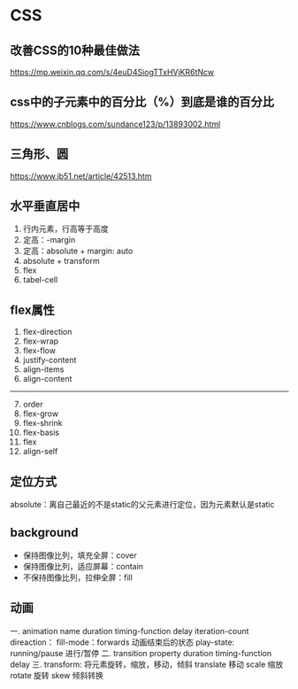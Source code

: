 # CSS

## 改善CSS的10种最佳做法
https://mp.weixin.qq.com/s/4euD4SiogTTxHVjKR6tNcw

## css中的子元素中的百分比（%）到底是谁的百分比
https://www.cnblogs.com/sundance123/p/13893002.html

## 三角形、圆
https://www.jb51.net/article/42513.htm

## 水平垂直居中
1. 行内元素，行高等于高度
2. 定高：-margin
3. 定高：absolute + margin: auto
4. absolute + transform
5. flex
6. tabel-cell

## flex属性
1. flex-direction
2. flex-wrap
3. flex-flow
4. justify-content
5. align-items
6. align-content
-----------------
7. order
8. flex-grow
9. flex-shrink
10. flex-basis
11. flex
12. align-self

## 定位方式
absolute：离自己最近的不是static的父元素进行定位，因为元素默认是static

## background
* 保持图像比列，填充全屏：cover
* 保持图像比列，适应屏幕：contain
* 不保持图像比列，拉伸全屏：fill

## 动画
一. animation
name
duration
timing-function
delay
iteration-count
direaction： 
fill-mode：forwards 动画结束后的状态
play-state: running/pause 进行/暂停
二. transition
property
duration
timing-function
delay
三. transform: 将元素旋转，缩放，移动，倾斜
translate 移动
scale 缩放
rotate 旋转
skew 倾斜转换